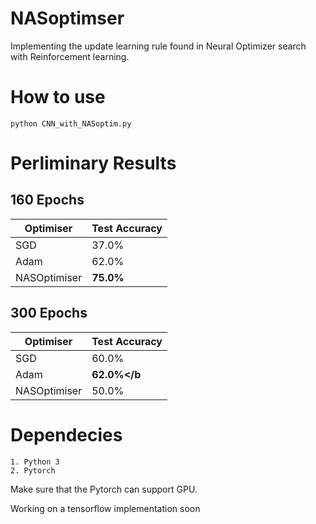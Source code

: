 # NASoptimser

Implementing the update learning rule found in Neural Optimizer search with Reinforcement learning. 

# How to use 
```
python CNN_with_NASoptim.py 
```

# Perliminary Results 

## 160 Epochs 
| Optimiser     | Test Accuracy |
| ------------- | ------------- |
| SGD           | 37.0%         |
| Adam          | 62.0%         |
| NASOptimiser  | <b>75.0%</b>  |

## 300 Epochs
| Optimiser     | Test Accuracy |
| ------------- | ------------- |
| SGD           | 60.0%         |
| Adam          | <b>62.0%</b   |
| NASOptimiser  | 50.0%         | 

# Dependecies 
```
1. Python 3
2. Pytorch 
```

Make sure that the Pytorch can support GPU. 

Working on a tensorflow implementation soon
